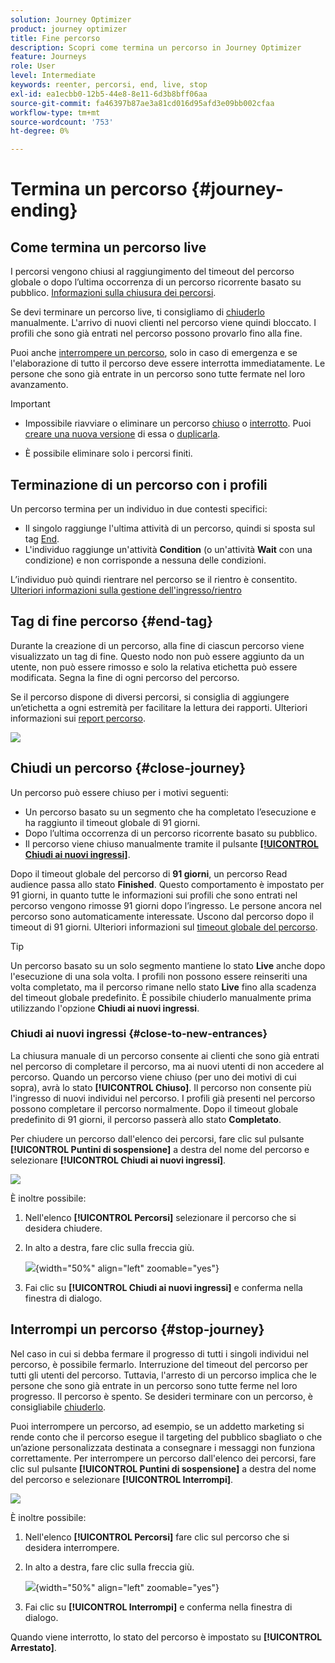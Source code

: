 ```yaml
---
solution: Journey Optimizer
product: journey optimizer
title: Fine percorso
description: Scopri come termina un percorso in Journey Optimizer
feature: Journeys
role: User
level: Intermediate
keywords: reenter, percorsi, end, live, stop
exl-id: ea1ecbb0-12b5-44e8-8e11-6d3b8bff06aa
source-git-commit: fa46397b87ae3a81cd016d95afd3e09bb002cfaa
workflow-type: tm+mt
source-wordcount: '753'
ht-degree: 0%

---
```


# Termina un percorso {#journey-ending}

## Come termina un percorso live

I percorsi vengono chiusi al raggiungimento del timeout del percorso globale o dopo l’ultima occorrenza di un percorso ricorrente basato su pubblico. [Informazioni sulla chiusura dei percorsi](#close-journey).

Se devi terminare un percorso live, ti consigliamo di [chiuderlo](#close-to-new-entrances) manualmente. L&#39;arrivo di nuovi clienti nel percorso viene quindi bloccato. I profili che sono già entrati nel percorso possono provarlo fino alla fine.

Puoi anche [interrompere un percorso](#stop-journey), solo in caso di emergenza e se l&#39;elaborazione di tutto il percorso deve essere interrotta immediatamente. Le persone che sono già entrate in un percorso sono tutte fermate nel loro avanzamento.

>[!IMPORTANT]
>
>* Impossibile riavviare o eliminare un percorso [chiuso](#close-journey) o [interrotto](#stop-journey). Puoi [creare una nuova versione](publishing-the-journey.md#journey-versions-journey-versions) di essa o [duplicarla](journey-ui.md#duplicate-a-journey-duplicate-a-journey).
>
>* È possibile eliminare solo i percorsi finiti.

## Terminazione di un percorso con i profili

Un percorso termina per un individuo in due contesti specifici:

* Il singolo raggiunge l&#39;ultima attività di un percorso, quindi si sposta sul tag [End](#end-tag).
* L&#39;individuo raggiunge un&#39;attività **Condition** (o un&#39;attività **Wait** con una condizione) e non corrisponde a nessuna delle condizioni.

L’individuo può quindi rientrare nel percorso se il rientro è consentito. [Ulteriori informazioni sulla gestione dell&#39;ingresso/rientro](../building-journeys/journey-properties.md#entrance)

## Tag di fine percorso {#end-tag}

Durante la creazione di un percorso, alla fine di ciascun percorso viene visualizzato un tag di fine. Questo nodo non può essere aggiunto da un utente, non può essere rimosso e solo la relativa etichetta può essere modificata. Segna la fine di ogni percorso del percorso.

Se il percorso dispone di diversi percorsi, si consiglia di aggiungere un’etichetta a ogni estremità per facilitare la lettura dei rapporti. Ulteriori informazioni sui [report percorso](../reports/live-report.md).

![](assets/journey-end.png)

## Chiudi un percorso {#close-journey}

Un percorso può essere chiuso per i motivi seguenti:

* Un percorso basato su un segmento che ha completato l’esecuzione e ha raggiunto il timeout globale di 91 giorni.
* Dopo l’ultima occorrenza di un percorso ricorrente basato su pubblico.
* Il percorso viene chiuso manualmente tramite il pulsante [**[!UICONTROL Chiudi ai nuovi ingressi]**](#close-to-new-entrances).

Dopo il timeout globale del percorso di **91 giorni**, un percorso Read audience passa allo stato **Finished**. Questo comportamento è impostato per 91 giorni, in quanto tutte le informazioni sui profili che sono entrati nel percorso vengono rimosse 91 giorni dopo l’ingresso. Le persone ancora nel percorso sono automaticamente interessate. Uscono dal percorso dopo il timeout di 91 giorni.  Ulteriori informazioni sul [timeout globale del percorso](../building-journeys/journey-properties.md#global_timeout).

>[!TIP]
>
>Un percorso basato su un solo segmento mantiene lo stato **Live** anche dopo l&#39;esecuzione di una sola volta. I profili non possono essere reinseriti una volta completato, ma il percorso rimane nello stato **Live** fino alla scadenza del timeout globale predefinito. È possibile chiuderlo manualmente prima utilizzando l&#39;opzione **Chiudi ai nuovi ingressi**.

### Chiudi ai nuovi ingressi {#close-to-new-entrances}

La chiusura manuale di un percorso consente ai clienti che sono già entrati nel percorso di completare il percorso, ma ai nuovi utenti di non accedere al percorso. Quando un percorso viene chiuso (per uno dei motivi di cui sopra), avrà lo stato **[!UICONTROL Chiuso]**. Il percorso non consente più l&#39;ingresso di nuovi individui nel percorso. I profili già presenti nel percorso possono completare il percorso normalmente. Dopo il timeout globale predefinito di 91 giorni, il percorso passerà allo stato **Completato**.

Per chiudere un percorso dall&#39;elenco dei percorsi, fare clic sul pulsante **[!UICONTROL Puntini di sospensione]** a destra del nome del percorso e selezionare **[!UICONTROL Chiudi ai nuovi ingressi]**.

![](assets/journey-finish-quick-action.png)

È inoltre possibile:

1. Nell&#39;elenco **[!UICONTROL Percorsi]** selezionare il percorso che si desidera chiudere.
1. In alto a destra, fare clic sulla freccia giù.

   ![](assets/finish_drop_down_list.png){width="50%" align="left" zoomable="yes"}

1. Fai clic su **[!UICONTROL Chiudi ai nuovi ingressi]** e conferma nella finestra di dialogo.




## Interrompi un percorso {#stop-journey}

Nel caso in cui si debba fermare il progresso di tutti i singoli individui nel percorso, è possibile fermarlo. Interruzione del timeout del percorso per tutti gli utenti del percorso. Tuttavia, l&#39;arresto di un percorso implica che le persone che sono già entrate in un percorso sono tutte ferme nel loro progresso. Il percorso è spento. Se desideri terminare con un percorso, è consigliabile [chiuderlo](#close-journey).


Puoi interrompere un percorso, ad esempio, se un addetto marketing si rende conto che il percorso esegue il targeting del pubblico sbagliato o che un’azione personalizzata destinata a consegnare i messaggi non funziona correttamente. Per interrompere un percorso dall&#39;elenco dei percorsi, fare clic sul pulsante **[!UICONTROL Puntini di sospensione]** a destra del nome del percorso e selezionare **[!UICONTROL Interrompi]**.

![](assets/journey-finish-quick-action.png)

È inoltre possibile:

1. Nell&#39;elenco **[!UICONTROL Percorsi]** fare clic sul percorso che si desidera interrompere.
1. In alto a destra, fare clic sulla freccia giù.

   ![](assets/finish_drop_down_list2.png){width="50%" align="left" zoomable="yes"}

1. Fai clic su **[!UICONTROL Interrompi]** e conferma nella finestra di dialogo.

Quando viene interrotto, lo stato del percorso è impostato su **[!UICONTROL Arrestato]**.
